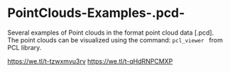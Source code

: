 # PointClouds-Examples-.pcd-
Several examples of Point clouds in the format point cloud data [.pcd]. \
The point clouds can be visualized using the command: ```pcl_viewer ``` from PCL library.

https://we.tl/t-tzwxmvu3rv
https://we.tl/t-qHdRNPCMXP
